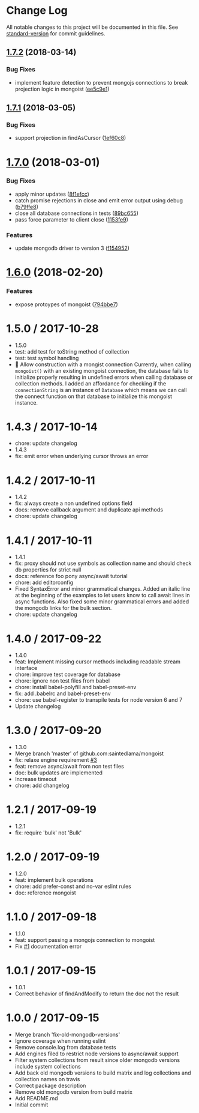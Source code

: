 # Change Log

All notable changes to this project will be documented in this file. See [standard-version](https://github.com/conventional-changelog/standard-version) for commit guidelines.

<a name="1.7.2"></a>
## [1.7.2](https://github.com/saintedlama/mongoist/compare/v1.7.1...v1.7.2) (2018-03-14)


### Bug Fixes

* implement feature detection to prevent mongojs connections to break projection logic in mongoist ([ee5c9e1](https://github.com/saintedlama/mongoist/commit/ee5c9e1))



<a name="1.7.1"></a>
## [1.7.1](https://github.com/saintedlama/mongoist/compare/v1.7.0...v1.7.1) (2018-03-05)


### Bug Fixes

* support projection in findAsCursor ([1ef60c8](https://github.com/saintedlama/mongoist/commit/1ef60c8))



<a name="1.7.0"></a>
# [1.7.0](https://github.com/saintedlama/mongoist/compare/v1.6.0...v1.7.0) (2018-03-01)


### Bug Fixes

* apply minor updates ([8f1efcc](https://github.com/saintedlama/mongoist/commit/8f1efcc))
* catch promise rejections in close and emit error output using debug ([b79ffe8](https://github.com/saintedlama/mongoist/commit/b79ffe8))
* close all database connections in tests ([89bc655](https://github.com/saintedlama/mongoist/commit/89bc655))
* pass force parameter to client close ([1153fe9](https://github.com/saintedlama/mongoist/commit/1153fe9))


### Features

* update mongodb driver to version 3 ([f154952](https://github.com/saintedlama/mongoist/commit/f154952))



<a name="1.6.0"></a>
# [1.6.0](https://github.com/saintedlama/mongoist/compare/v1.5.1...v1.6.0) (2018-02-20)


### Features

* expose protoypes of mongoist ([794bbe7](https://github.com/saintedlama/mongoist/commit/794bbe7))



1.5.0 / 2017-10-28
==================

  * 1.5.0
  * test: add test for toString method of collection
  * test: test symbol handling
  * :bug: Allow construction with a mongist connection
    Currently, when calling `mongoist()` with an existing mongoist
    connection, the database fails to initialize properly resulting in
    undefined errors when calling database or collection methods.
    I added an affordance for checking if the `connectionString` is an
    instance of `Database` which means we can call the connect function
    on that database to initialize this mongoist instance.

1.4.3 / 2017-10-14
==================

  * chore: update changelog
  * 1.4.3
  * fix: emit error when underlying cursor throws an error

1.4.2 / 2017-10-11
==================

  * 1.4.2
  * fix: always create a non undefined options field
  * docs: remove callback argument and duplicate api methods
  * chore: update changelog

1.4.1 / 2017-10-11
==================

  * 1.4.1
  * fix: proxy should not use symbols as collection name and should check db properties for strict null
  * docs: reference foo pony async/await tutorial
  * chore: add editorconfig
  * Fixed SyntaxError and minor grammatical changes.
    Added an italic line at the beginning of the examples to let users know to call await lines in async functions. Also fixed some minor grammatical errors and added the mongodb links for the bulk section.
  * chore: update changelog

1.4.0 / 2017-09-22
==================

  * 1.4.0
  * feat: Implement missing cursor methods including readable stream interface
  * chore: improve test coverage for database
  * chore: ignore non test files from babel
  * chore: install babel-polyfill and babel-preset-env
  * fix: add .babelrc and babel-preset-env
  * chore: use babel-register to transpile tests for node version 6 and 7
  * Update changelog

1.3.0 / 2017-09-20
==================

  * 1.3.0
  * Merge branch 'master' of github.com:saintedlama/mongoist
  * fix: relaxe engine requirement [#3](https://github.com/saintedlama/mongoist/issues/3)
  * feat: remove async/await from non test files
  * doc: bulk updates are implemented
  * Increase timeout
  * chore: add changelog

1.2.1 / 2017-09-19
==================

  * 1.2.1
  * fix: require 'bulk' not 'Bulk'

1.2.0 / 2017-09-19
==================

  * 1.2.0
  * feat: implement bulk operations
  * chore: add prefer-const and no-var eslint rules
  * doc: reference mongoist

1.1.0 / 2017-09-18
==================

  * 1.1.0
  * feat: support passing a mongojs connection to mongoist
  * Fix [#1](https://github.com/saintedlama/mongoist/issues/1) documentation error

1.0.1 / 2017-09-15
==================

  * 1.0.1
  * Correct behavior of findAndModify to return the doc not the result

1.0.0 / 2017-09-15
==================

  * Merge branch 'fix-old-mongodb-versions'
  * Ignore coverage when running eslint
  * Remove console.log from database tests
  * Add engines filed to restrict node versions to async/await support
  * Filter system collections from result since older mongodb versions include system collections
  * Add back old mongodb versions to build matrix and log collections and collection names on travis
  * Correct package description
  * Remove old mongodb version from build matrix
  * Add README.md
  * Initial commit

